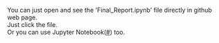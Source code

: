 You can just open and see the 'Final_Report.ipynb' file directly in github web page.<br>
Just click the file. <br>
Or you can use Jupyter Notebook(<a href="https://jupyter.readthedocs.io/en/latest/install.html">#</a>) too.

